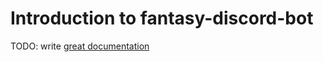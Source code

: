 # Introduction to fantasy-discord-bot

TODO: write [great documentation](http://jacobian.org/writing/what-to-write/)
